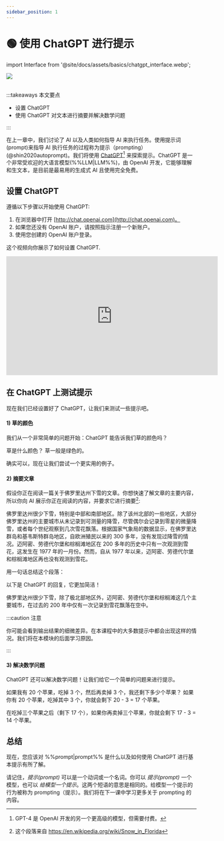 ```yaml
---
sidebar_position: 1
---
```


# 🟢 使用 ChatGPT 进行提示

import Interface from '@site/docs/assets/basics/chatgpt_interface.webp';

<div style={{textAlign: 'center'}}>
  <img src={Interface} className="img-docs" style={{width: "80%"}}/>
</div>
<br/>

:::takeaways 本文要点

- 设置 ChatGPT
- 使用 ChatGPT 对文本进行摘要并解决数学问题

:::

在上一章中，我们讨论了 AI 以及人类如何指导 AI 来执行任务。使用提示词(prompt)来指导 AI 执行任务的过程称为提示（prompting）(@shin2020autoprompt)。我们将使用 [ChatGPT](http://chat.openai.com)[^a] 来探索提示。ChatGPT 是一个非常受欢迎的大语言模型(%%LLM|LLM%%)，由 OpenAI 开发，它能够理解和生文本，是目前是最易用的生成式 AI 且使用完全免费。

## 设置 ChatGPT

遵循以下步骤以开始使用 ChatGPT:

1. 在浏览器中打开 [http://chat.openai.com](http://chat.openai.com)。
2. 如果您还没有 OpenAI 账户，请按照指示注册一个新账户。
3. 使用您创建的 OpenAI 账户登录。

这个视频向你展示了如何设置 ChatGPT.

<iframe width="560" height="315" src="https://www.youtube.com/embed/FMEzy2jo84c" title="YouTube video player" frameBorder="0" allow="accelerometer; autoplay; clipboard-write; encrypted-media; gyroscope; picture-in-picture; web-share" allowFullScreen></iframe>

## 在 ChatGPT 上测试提示

现在我们已经设置好了 ChatGPT，让我们来测试一些提示吧。

#### 1) 草的颜色

我们从一个非常简单的问题开始：ChatGPT 能告诉我们草的颜色吗？

<AIInput>
草是什么颜色？
</AIInput>

<AIOutput>
草一般是绿色的。
</AIOutput>

确实可以，现在让我们尝试一个更实用的例子。

#### 2) 摘要文章

假设你正在阅读一篇关于佛罗里达州下雪的文章。你想快速了解文章的主要内容，所以你向 AI 展示你正在阅读的内容，并要求它进行摘要[^b]:

<AIInput>
佛罗里达州很少下雪，特别是中部和南部地区。除了该州北部的一些地区，大部分佛罗里达州的主要城市从未记录到可测量的降雪，尽管偶尔会记录到零星的微量降雪，或者每个世纪观察到几次雪花飘落。根据国家气象局的数据显示，在佛罗里达群岛和基韦斯特群岛地区，自欧洲殖民以来的 300 多年，没有发现过降雪的情况。迈阿密、劳德代尔堡和棕榈滩地区在 200 多年的历史中只有一次观测到雪花，这发生在 1977 年的一月份。然而，自从 1977 年以来，迈阿密、劳德代尔堡和棕榈滩地区再也没有观测到雪花。

用一句话总结这个段落：
</AIInput>

以下是 ChatGPT 的回复，它更加简洁！

<AIOutput>
佛罗里达州很少下雪，除了极北部地区外，迈阿密、劳德代尔堡和棕榈滩这几个主要城市，在过去的 200 年中仅有一次记录到雪花飘落在空中。
</AIOutput>

:::caution 注意

你可能会看到输出结果的细微差异。在本课程中的大多数提示中都会出现这样的情况。我们将在本模块的后面学习原因。

:::

#### 3) 解决数学问题

ChatGPT 还可以解决数学问题！让我们给它一个简单的问题来进行提示。

<AIInput>
如果我有 20 个苹果，吃掉 3 个，然后再卖掉 3 个，我还剩下多少个苹果？
</AIInput>

<AIOutput>
如果你有 20 个苹果，吃掉其中 3 个，你就会剩下 20 - 3 = 17 个苹果。

在吃掉三个苹果之后（剩下 17 个），如果你再卖掉三个苹果，你就会剩下 17 - 3 = 14 个苹果。
</AIOutput>

## 总结

现在，您应该对 %%prompt|prompt%% 是什么以及如何使用 ChatGPT 进行基本提示有所了解。

请记住，_提示(prompt)_ 可以是一个动词或一个名词。你可以 _提示(prompt)_ 一个模型，也可以 _给模型一个提示_。这两个短语的意思是相同的。给模型一个提示的行为被称为 prompting（提示）。我们将在下一课中学习更多关于 prompting 的内容。

[^a]: GPT-4 是 OpenAI 开发的另一个更高级的模型，但需要付费。
[^b]: 这个段落来自 https://en.wikipedia.org/wiki/Snow_in_Florida
